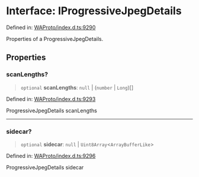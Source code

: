 # Interface: IProgressiveJpegDetails

Defined in: [WAProto/index.d.ts:9290](https://github.com/Riders004/Tv/blob/3d6aaf6f3efb499dc9d0ca82bb24083bb45a8478/WAProto/index.d.ts#L9290)

Properties of a ProgressiveJpegDetails.

## Properties

### scanLengths?

> `optional` **scanLengths**: `null` \| (`number` \| `Long`)[]

Defined in: [WAProto/index.d.ts:9293](https://github.com/Riders004/Tv/blob/3d6aaf6f3efb499dc9d0ca82bb24083bb45a8478/WAProto/index.d.ts#L9293)

ProgressiveJpegDetails scanLengths

***

### sidecar?

> `optional` **sidecar**: `null` \| `Uint8Array`\<`ArrayBufferLike`\>

Defined in: [WAProto/index.d.ts:9296](https://github.com/Riders004/Tv/blob/3d6aaf6f3efb499dc9d0ca82bb24083bb45a8478/WAProto/index.d.ts#L9296)

ProgressiveJpegDetails sidecar
